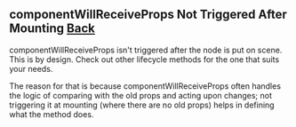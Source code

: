 ## componentWillReceiveProps Not Triggered After Mounting [Back](./../react.md)

componentWillReceiveProps isn't triggered after the node is put on scene. This is by design. Check out other lifecycle methods for the one that suits your needs.

The reason for that is because componentWillReceiveProps often handles the logic of comparing with the old props and acting upon changes; not triggering it at mounting (where there are no old props) helps in defining what the method does.